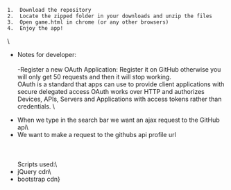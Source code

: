 	1.	Download the repository
	2.	Locate the zipped folder in your downloads and unzip the files
	3.	Open game.html in chrome (or any other browsers)
	4.	Enjoy the app!

\
* Notes for developer:\
\
-Register a new OAuth Application: Register it on GitHub otherwise you will only get 50 requests and then it will stop working. \
OAuth is a standard that apps can use to provide client applications with secure delegated access OAuth works over HTTP and authorizes Devices, APIs, Servers and Applications with access tokens rather than credentials. \
- When we type in the search bar we want an ajax request to the GitHub api\
- We want to make a request to the githubs api profile url\
\
\
\
Scripts used:\
- jQuery cdn\
- bootstrap cdn}
